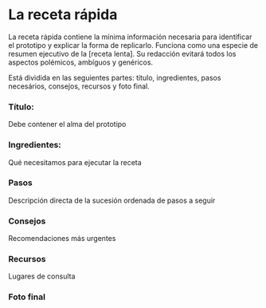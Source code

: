 # La receta rápida #

La receta rápida contiene la mínima información necesaria para identificar el prototipo y explicar la forma de replicarlo. Funciona como una especie de resumen ejecutivo de la [receta lenta]. Su redacción evitará todos los aspectos polémicos, ambíguos y genéricos. 

Está dividida en las seguientes partes: título, ingredientes, pasos necesários, consejos, recursos y foto final. 

### Título: ### 
Debe contener el alma del prototipo

### Ingredientes: ### 
Qué necesitamos para ejecutar la receta

### Pasos ####
Descripción directa de la sucesión ordenada de pasos a seguir 

### Consejos ###
Recomendaciones más urgentes

### Recursos ###
Lugares de consulta

### Foto final ###
